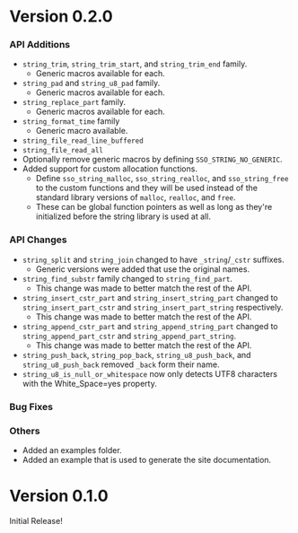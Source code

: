 # Version 0.2.0

### API Additions
* `string_trim`, `string_trim_start`, and `string_trim_end` family.
    * Generic macros available for each.
* `string_pad` and `string_u8_pad` family.
    * Generic macros available for each.
* `string_replace_part` family.
    * Generic macros available for each.
* `string_format_time` family
    * Generic macro available.
* `string_file_read_line_buffered`
* `string_file_read_all`
* Optionally remove generic macros by defining `SSO_STRING_NO_GENERIC`.
* Added support for custom allocation functions.
    * Define `sso_string_malloc`, `sso_string_realloc`, and `sso_string_free` to the custom functions and they will be used instead of the standard library versions of `malloc`, `realloc`, and `free`.
    * These can be global function pointers as well as long as they're initialized before the string library is used at all.

### API Changes
* `string_split` and `string_join` changed to have `_string`/`_cstr` suffixes.
    * Generic versions were added that use the original names.
* `string_find_substr` family changed to `string_find_part`.
    * This change was made to better match the rest of the API.
* `string_insert_cstr_part` and `string_insert_string_part` changed to `string_insert_part_cstr` and `string_insert_part_string` respectively.
    * This change was made to better match the rest of the API.
* `string_append_cstr_part` and `string_append_string_part` changed to `string_append_part_cstr` and `string_append_part_string`.
    * This change was made to better match the rest of the API.
* `string_push_back`, `string_pop_back`, `string_u8_push_back`, and `string_u8_push_back` removed `_back` form their name.
* `string_u8_is_null_or_whitespace` now only detects UTF8 characters with the White_Space=yes property.

### Bug Fixes

### Others
* Added an examples folder.
* Added an example that is used to generate the site documentation.

# Version 0.1.0

Initial Release!